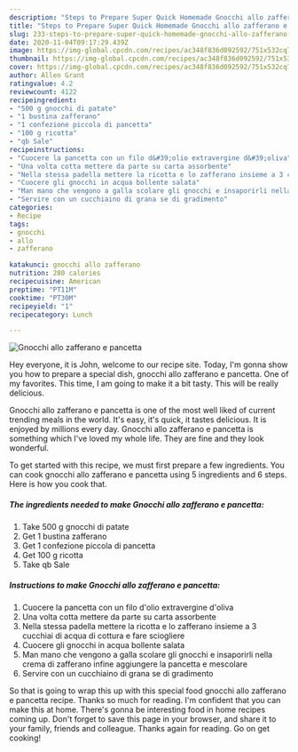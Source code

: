 ```yaml
---
description: "Steps to Prepare Super Quick Homemade Gnocchi allo zafferano e pancetta"
title: "Steps to Prepare Super Quick Homemade Gnocchi allo zafferano e pancetta"
slug: 233-steps-to-prepare-super-quick-homemade-gnocchi-allo-zafferano-e-pancetta
date: 2020-11-04T09:17:29.439Z
image: https://img-global.cpcdn.com/recipes/ac348f836d092592/751x532cq70/gnocchi-allo-zafferano-e-pancetta-recipe-main-photo.jpg
thumbnail: https://img-global.cpcdn.com/recipes/ac348f836d092592/751x532cq70/gnocchi-allo-zafferano-e-pancetta-recipe-main-photo.jpg
cover: https://img-global.cpcdn.com/recipes/ac348f836d092592/751x532cq70/gnocchi-allo-zafferano-e-pancetta-recipe-main-photo.jpg
author: Allen Grant
ratingvalue: 4.2
reviewcount: 4122
recipeingredient:
- "500 g gnocchi di patate"
- "1 bustina zafferano"
- "1 confezione piccola di pancetta"
- "100 g ricotta"
- "qb Sale"
recipeinstructions:
- "Cuocere la pancetta con un filo d&#39;olio extravergine d&#39;oliva"
- "Una volta cotta mettere da parte su carta assorbente"
- "Nella stessa padella mettere la ricotta e lo zafferano insieme a 3 cucchiai di acqua di cottura e fare sciogliere"
- "Cuocere gli gnocchi in acqua bollente salata"
- "Man mano che vengono a galla scolare gli gnocchi e insaporirli nella crema di zafferano infine aggiungere la pancetta e mescolare"
- "Servire con un cucchiaino di grana se di gradimento"
categories:
- Recipe
tags:
- gnocchi
- allo
- zafferano

katakunci: gnocchi allo zafferano 
nutrition: 280 calories
recipecuisine: American
preptime: "PT11M"
cooktime: "PT30M"
recipeyield: "1"
recipecategory: Lunch

---
```



![Gnocchi allo zafferano e pancetta](https://img-global.cpcdn.com/recipes/ac348f836d092592/751x532cq70/gnocchi-allo-zafferano-e-pancetta-recipe-main-photo.jpg)

Hey everyone, it is John, welcome to our recipe site. Today, I'm gonna show you how to prepare a special dish, gnocchi allo zafferano e pancetta. One of my favorites. This time, I am going to make it a bit tasty. This will be really delicious.



Gnocchi allo zafferano e pancetta is one of the most well liked of current trending meals in the world. It's easy, it's quick, it tastes delicious. It is enjoyed by millions every day. Gnocchi allo zafferano e pancetta is something which I've loved my whole life. They are fine and they look wonderful.


To get started with this recipe, we must first prepare a few ingredients. You can cook gnocchi allo zafferano e pancetta using 5 ingredients and 6 steps. Here is how you cook that.

<!--inarticleads1-->

##### The ingredients needed to make Gnocchi allo zafferano e pancetta:

1. Take 500 g gnocchi di patate
1. Get 1 bustina zafferano
1. Get 1 confezione piccola di pancetta
1. Get 100 g ricotta
1. Take qb Sale




<!--inarticleads2-->

##### Instructions to make Gnocchi allo zafferano e pancetta:

1. Cuocere la pancetta con un filo d&#39;olio extravergine d&#39;oliva
1. Una volta cotta mettere da parte su carta assorbente
1. Nella stessa padella mettere la ricotta e lo zafferano insieme a 3 cucchiai di acqua di cottura e fare sciogliere
1. Cuocere gli gnocchi in acqua bollente salata
1. Man mano che vengono a galla scolare gli gnocchi e insaporirli nella crema di zafferano infine aggiungere la pancetta e mescolare
1. Servire con un cucchiaino di grana se di gradimento




So that is going to wrap this up with this special food gnocchi allo zafferano e pancetta recipe. Thanks so much for reading. I'm confident that you can make this at home. There's gonna be interesting food in home recipes coming up. Don't forget to save this page in your browser, and share it to your family, friends and colleague. Thanks again for reading. Go on get cooking!
